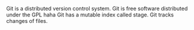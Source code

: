 Git is a distributed version control system.
Git is free software distributed under the GPL haha
Git has a mutable index called stage.
Git tracks changes of files.